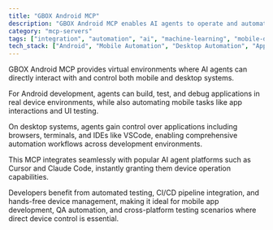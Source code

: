 ```yaml
---
title: "GBOX Android MCP"
description: "GBOX Android MCP enables AI agents to operate and automate Android devices and desktop applications for development and testing."
category: "mcp-servers"
tags: ["integration", "automation", "ai", "machine-learning", "mobile-development", "desktop-automation", "testing"]
tech_stack: ["Android", "Mobile Automation", "Desktop Automation", "App Testing", "CI/CD", "Cursor", "Claude Code", "VSCode"]
---
```


GBOX Android MCP provides virtual environments where AI agents can directly interact with and control both mobile and desktop systems. 

For Android development, agents can build, test, and debug applications in real device environments, while also automating mobile tasks like app interactions and UI testing. 

On desktop systems, agents gain control over applications including browsers, terminals, and IDEs like VSCode, enabling comprehensive automation workflows across development environments.

This MCP integrates seamlessly with popular AI agent platforms such as Cursor and Claude Code, instantly granting them device operation capabilities. 

Developers benefit from automated testing, CI/CD pipeline integration, and hands-free device management, making it ideal for mobile app development, QA automation, and cross-platform testing scenarios where direct device control is essential.